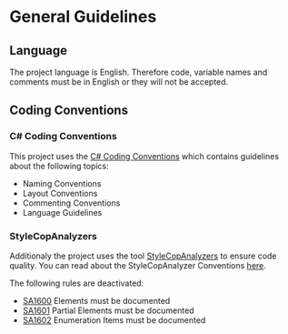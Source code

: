 ﻿# General Guidelines
## Language
The project language is English. Therefore code, variable names and comments must be in English or they will not be accepted.

## Coding Conventions
### C# Coding Conventions
This project uses the [C# Coding Conventions](https://docs.microsoft.com/en-us/dotnet/csharp/programming-guide/inside-a-program/coding-conventions) which contains guidelines about the following topics:
* Naming Conventions
* Layout Conventions
* Commenting Conventions
* Language Guidelines

### StyleCopAnalyzers
Additionaly the project uses the tool [StyleCopAnalyzers](https://github.com/DotNetAnalyzers/StyleCopAnalyzers/) to ensure code quality. You can read about the StyleCopAnalyzer Conventions [here](https://github.com/DotNetAnalyzers/StyleCopAnalyzers/tree/master/documentation).

The following rules are deactivated:
* [SA1600](https://github.com/DotNetAnalyzers/StyleCopAnalyzers/blob/master/documentation/SA1600.md) Elements must be documented
* [SA1601](https://github.com/DotNetAnalyzers/StyleCopAnalyzers/blob/master/documentation/SA1601.md) Partial Elements must be documented
* [SA1602](https://github.com/DotNetAnalyzers/StyleCopAnalyzers/blob/master/documentation/SA1602.md) Enumeration Items must be documented
